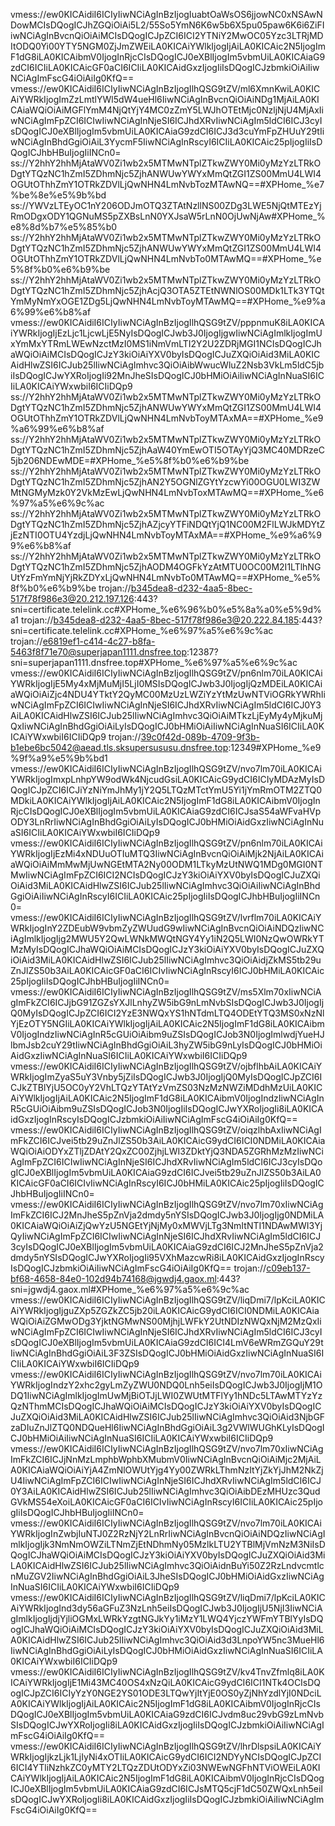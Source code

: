vmess://ew0KICAidiI6ICIyIiwNCiAgInBzIjogIuabtOaWsOS6jjowNC0xNSAwNDowMCIsDQogICJhZGQiOiAi5L2/55So5YmN6K6w5b6X5pu05paw6K6i6ZiFIiwNCiAgInBvcnQiOiAiMCIsDQogICJpZCI6ICI2YTNiY2MwOC05Yzc3LTRjMDItODQ0Yi00YTY5NGM0ZjJmZWEiLA0KICAiYWlkIjogIjAiLA0KICAic2N5IjogImF1dG8iLA0KICAibmV0IjogInRjcCIsDQogICJ0eXBlIjogIm5vbmUiLA0KICAiaG9zdCI6ICIiLA0KICAicGF0aCI6ICIiLA0KICAidGxzIjogIiIsDQogICJzbmkiOiAiIiwNCiAgImFscG4iOiAiIg0KfQ==
vmess://ew0KICAidiI6ICIyIiwNCiAgInBzIjogIlhQSG9tZV/ml6XmnKwiLA0KICAiYWRkIjogImZzLmtlYWl5dW4ueHl6IiwNCiAgInBvcnQiOiAiNDg1MjAiLA0KICAiaWQiOiAiMGFlYmM4NjQtYjY4MC0zZmY5LWJhOTEtMjc0NzljNjU4MjAxIiwNCiAgImFpZCI6ICIwIiwNCiAgInNjeSI6ICJhdXRvIiwNCiAgIm5ldCI6ICJ3cyIsDQogICJ0eXBlIjogIm5vbmUiLA0KICAiaG9zdCI6ICJ3d3cuYmFpZHUuY29tIiwNCiAgInBhdGgiOiAiL3YycmF5IiwNCiAgInRscyI6ICIiLA0KICAic25pIjogIiIsDQogICJhbHBuIjogIiINCn0=
ss://Y2hhY2hhMjAtaWV0Zi1wb2x5MTMwNTplZTkwZWY0Mi0yMzYzLTRkODgtYTQzNC1hZmI5ZDhmNjc5ZjhANWUwYWYxMmQtZGI1ZS00MmU4LWI4OGUtOThhZmY1OTRkZDVlLjQwNHN4LmNvbTozMTAwNQ==#XPHome_%e7%be%8e%e5%9b%bd
ss://YWVzLTEyOC1nY206ODJmOTQ3ZTAtNzllNS00ZDg3LWE5NjQtMTEzYjRmODgxODY1QGNuMS5pZXBsLnN0YXJsaW5rLnN0OjUwNjAw#XPHome_%e8%8d%b7%e5%85%b0
ss://Y2hhY2hhMjAtaWV0Zi1wb2x5MTMwNTplZTkwZWY0Mi0yMzYzLTRkODgtYTQzNC1hZmI5ZDhmNjc5ZjhANWUwYWYxMmQtZGI1ZS00MmU4LWI4OGUtOThhZmY1OTRkZDVlLjQwNHN4LmNvbTo0MTAwMQ==#XPHome_%e5%8f%b0%e6%b9%be
ss://Y2hhY2hhMjAtaWV0Zi1wb2x5MTMwNTplZTkwZWY0Mi0yMzYzLTRkODgtYTQzNC1hZmI5ZDhmNjc5ZjhAcjQ3OTA5ZTEtNWNlOS00MDk1LTk3YTQtYmMyNmYxOGE1ZDg5LjQwNHN4LmNvbToyMTAwMQ==#XPHome_%e9%a6%99%e6%b8%af
vmess://ew0KICAidiI6ICIyIiwNCiAgInBzIjogIlhQSG9tZV/pppnmuK8iLA0KICAiYWRkIjogIjEzLjc1LjcwLjE5NyIsDQogICJwb3J0IjogIjgwIiwNCiAgImlkIjogImUxYmMxYTRmLWEwNzctMzI0MS1iNmVmLTI2Y2U2ZDRjMGI1NCIsDQogICJhaWQiOiAiMCIsDQogICJzY3kiOiAiYXV0byIsDQogICJuZXQiOiAid3MiLA0KICAidHlwZSI6ICJub25lIiwNCiAgImhvc3QiOiAibWwucWluZ2Nsb3VkLm5ldC5jbiIsDQogICJwYXRoIjogIi92MnJheSIsDQogICJ0bHMiOiAiIiwNCiAgInNuaSI6ICIiLA0KICAiYWxwbiI6ICIiDQp9
ss://Y2hhY2hhMjAtaWV0Zi1wb2x5MTMwNTplZTkwZWY0Mi0yMzYzLTRkODgtYTQzNC1hZmI5ZDhmNjc5ZjhANWUwYWYxMmQtZGI1ZS00MmU4LWI4OGUtOThhZmY1OTRkZDVlLjQwNHN4LmNvbToyMTAxMA==#XPHome_%e9%a6%99%e6%b8%af
ss://Y2hhY2hhMjAtaWV0Zi1wb2x5MTMwNTplZTkwZWY0Mi0yMzYzLTRkODgtYTQzNC1hZmI5ZDhmNjc5ZjhAaW40YmEwOTI5OTAyYjQ3MC40MDRzeC5jb206NDEwMDE=#XPHome_%e5%8f%b0%e6%b9%be
ss://Y2hhY2hhMjAtaWV0Zi1wb2x5MTMwNTplZTkwZWY0Mi0yMzYzLTRkODgtYTQzNC1hZmI5ZDhmNjc5ZjhAN2Y5OGNlZGYtYzcwYi00OGU0LWI3ZWMtNGMyMzk0Y2VkMzEwLjQwNHN4LmNvbToxMTAwMQ==#XPHome_%e6%97%a5%e6%9c%ac
ss://Y2hhY2hhMjAtaWV0Zi1wb2x5MTMwNTplZTkwZWY0Mi0yMzYzLTRkODgtYTQzNC1hZmI5ZDhmNjc5ZjhAZjcyYTFiNDQtYjQ1NC00M2FlLWJkMDYtZjEzNTI0OTU4YzdjLjQwNHN4LmNvbToyMTAxMA==#XPHome_%e9%a6%99%e6%b8%af
ss://Y2hhY2hhMjAtaWV0Zi1wb2x5MTMwNTplZTkwZWY0Mi0yMzYzLTRkODgtYTQzNC1hZmI5ZDhmNjc5ZjhAODM4OGFkYzAtMTU0OC00M2I1LTlhNGUtYzFmYmNjYjRkZDYxLjQwNHN4LmNvbTo0MTAwMQ==#XPHome_%e5%8f%b0%e6%b9%be
trojan://b345dea8-d232-4aa5-8bec-517f78f986e3@20.212.197.126:443?sni=certificate.telelink.cc#XPHome_%e6%96%b0%e5%8a%a0%e5%9d%a1
trojan://b345dea8-d232-4aa5-8bec-517f78f986e3@20.222.84.185:443?sni=certificate.telelink.cc#XPHome_%e6%97%a5%e6%9c%ac
trojan://e6819ef1-c414-4c27-b8fa-5463f8f71e70@superjapan1111.dnsfree.top:12387?sni=superjapan1111.dnsfree.top#XPHome_%e6%97%a5%e6%9c%ac
vmess://ew0KICAidiI6ICIyIiwNCiAgInBzIjogIlhQSG9tZV/pn6nlm70iLA0KICAiYWRkIjogIjE5My4xMjMuMjI5LjI0MSIsDQogICJwb3J0IjogIjQzMDEiLA0KICAiaWQiOiAiZjc4NDU4YTktY2QyMC00MzUzLWZiYzYtMzUwNTViOGRkYWRhIiwNCiAgImFpZCI6ICIwIiwNCiAgInNjeSI6ICJhdXRvIiwNCiAgIm5ldCI6ICJ0Y3AiLA0KICAidHlwZSI6ICJub25lIiwNCiAgImhvc3QiOiAiMTkzLjEyMy4yMjkuMjQxIiwNCiAgInBhdGgiOiAiLyIsDQogICJ0bHMiOiAiIiwNCiAgInNuaSI6ICIiLA0KICAiYWxwbiI6ICIiDQp9
trojan://39c0f42d-089b-4709-9f3b-b1ebe6bc5042@aead.tls.sksupersususu.dnsfree.top:12349#XPHome_%e9%9f%a9%e5%9b%bd1
vmess://ew0KICAidiI6ICIyIiwNCiAgInBzIjogIlhQSG9tZV/nvo7lm70iLA0KICAiYWRkIjogImxpLnhpYW9odWk4NjcudGsiLA0KICAicG9ydCI6ICIyMDAzMyIsDQogICJpZCI6ICJiYzNiYmJhMy1jY2Q5LTQzMTctYmU5Yi1jYmRmOTM2ZTQ0MDkiLA0KICAiYWlkIjogIjAiLA0KICAic2N5IjogImF1dG8iLA0KICAibmV0IjogInRjcCIsDQogICJ0eXBlIjogIm5vbmUiLA0KICAiaG9zdCI6ICJsaS54aWFvaHVpODY3LnRrIiwNCiAgInBhdGgiOiAiLyIsDQogICJ0bHMiOiAidGxzIiwNCiAgInNuaSI6ICIiLA0KICAiYWxwbiI6ICIiDQp9
vmess://ew0KICAidiI6ICIyIiwNCiAgInBzIjogIlhQSG9tZV/pn6nlm70iLA0KICAiYWRkIjogIjEzMi4xNDUuOTIuMTQ3IiwNCiAgInBvcnQiOiAiMjk2NjAiLA0KICAiaWQiOiAiMmMwMjUwNGEtMTA2Ny00ODM1LTkyMzUtNWQ1MDg0MGI0NTMwIiwNCiAgImFpZCI6ICI2NCIsDQogICJzY3kiOiAiYXV0byIsDQogICJuZXQiOiAid3MiLA0KICAidHlwZSI6ICJub25lIiwNCiAgImhvc3QiOiAiIiwNCiAgInBhdGgiOiAiIiwNCiAgInRscyI6ICIiLA0KICAic25pIjogIiIsDQogICJhbHBuIjogIiINCn0=
vmess://ew0KICAidiI6ICIyIiwNCiAgInBzIjogIlhQSG9tZV/lvrflm70iLA0KICAiYWRkIjogInY2ZDEubW9vbmZyZWUudG9wIiwNCiAgInBvcnQiOiAiNDQzIiwNCiAgImlkIjogIjg2MWU5Y2QwLWNkMWQtNGY4Yy1iN2Q5LWI0NzQwOWRkYTMzMyIsDQogICJhaWQiOiAiMCIsDQogICJzY3kiOiAiYXV0byIsDQogICJuZXQiOiAid3MiLA0KICAidHlwZSI6ICJub25lIiwNCiAgImhvc3QiOiAidjZkMS5tb29uZnJlZS50b3AiLA0KICAicGF0aCI6ICIvIiwNCiAgInRscyI6ICJ0bHMiLA0KICAic25pIjogIiIsDQogICJhbHBuIjogIiINCn0=
vmess://ew0KICAidiI6ICIyIiwNCiAgInBzIjogIlhQSG9tZV/ms5Xlm70xIiwNCiAgImFkZCI6ICJjbG91ZGZsYXJlLnhyZW5ibG9nLmNvbSIsDQogICJwb3J0IjogIjQ0MyIsDQogICJpZCI6ICI2YzE3NWQxYS1hNTdmLTQ4ODEtYTQ3MS0xNzNlYjEzOTY5NGIiLA0KICAiYWlkIjogIjAiLA0KICAic2N5IjogImF1dG8iLA0KICAibmV0IjogIndzIiwNCiAgInR5cGUiOiAibm9uZSIsDQogICJob3N0IjogImlwdjYueHJlbmJsb2cuY29tIiwNCiAgInBhdGgiOiAiL3hyZW5ibG9nLyIsDQogICJ0bHMiOiAidGxzIiwNCiAgInNuaSI6ICIiLA0KICAiYWxwbiI6ICIiDQp9
vmess://ew0KICAidiI6ICIyIiwNCiAgInBzIjogIlhQSG9tZV/ojbflhbAiLA0KICAiYWRkIjogImZyaS5uY3Vnby5jZiIsDQogICJwb3J0IjogIjQ0MyIsDQogICJpZCI6ICJkZTBlYjU5OC0yY2VhLTQzYTAtYzVmZS03NzMzNWZiMDdhMzUiLA0KICAiYWlkIjogIjAiLA0KICAic2N5IjogImF1dG8iLA0KICAibmV0IjogIndzIiwNCiAgInR5cGUiOiAibm9uZSIsDQogICJob3N0IjogIiIsDQogICJwYXRoIjogIi8iLA0KICAidGxzIjogInRscyIsDQogICJzbmkiOiAiIiwNCiAgImFscG4iOiAiIg0KfQ==
vmess://ew0KICAidiI6ICIyIiwNCiAgInBzIjogIlhQSG9tZV/oiqzlhbAxIiwNCiAgImFkZCI6ICJvei5tb29uZnJlZS50b3AiLA0KICAicG9ydCI6ICI0NDMiLA0KICAiaWQiOiAiODYxZTljZDAtY2QxZC00ZjhjLWI3ZDktYjQ3NDA5ZGRhMzMzIiwNCiAgImFpZCI6ICIwIiwNCiAgInNjeSI6ICJhdXRvIiwNCiAgIm5ldCI6ICJ3cyIsDQogICJ0eXBlIjogIm5vbmUiLA0KICAiaG9zdCI6ICJvei5tb29uZnJlZS50b3AiLA0KICAicGF0aCI6ICIvIiwNCiAgInRscyI6ICJ0bHMiLA0KICAic25pIjogIiIsDQogICJhbHBuIjogIiINCn0=
vmess://ew0KICAidiI6ICIyIiwNCiAgInBzIjogIlhQSG9tZV/nvo7lm70xIiwNCiAgImFkZCI6ICJ2MnJheS5pZnVja2dmdy5nYSIsDQogICJwb3J0IjogIjg0NDMiLA0KICAiaWQiOiAiZjQwYzU5NGEtYjNjMy0xMWVjLTg3NmItNTI1NDAwMWI3YjQyIiwNCiAgImFpZCI6ICIwIiwNCiAgInNjeSI6ICJhdXRvIiwNCiAgIm5ldCI6ICJ3cyIsDQogICJ0eXBlIjogIm5vbmUiLA0KICAiaG9zdCI6ICJ2MnJheS5pZnVja2dmdy5nYSIsDQogICJwYXRoIjogIi95VXhMazcwRi8iLA0KICAidGxzIjogInRscyIsDQogICJzbmkiOiAiIiwNCiAgImFscG4iOiAiIg0KfQ==
trojan://c09eb137-bf68-4658-84e0-102d94b74168@jgwdj4.gaox.ml:443?sni=jgwdj4.gaox.ml#XPHome_%e6%97%a5%e6%9c%ac
vmess://ew0KICAidiI6ICIyIiwNCiAgInBzIjogIlhQSG9tZV/liqDmi7/lpKciLA0KICAiYWRkIjogIjguZXp5ZGZkZC5jb20iLA0KICAicG9ydCI6ICI0NDMiLA0KICAiaWQiOiAiZGMwODg3YjktNGMwNS00MjhjLWFkY2UtNDIzNWQxNjM2MzQxIiwNCiAgImFpZCI6ICIwIiwNCiAgInNjeSI6ICJhdXRvIiwNCiAgIm5ldCI6ICJ3cyIsDQogICJ0eXBlIjogIm5vbmUiLA0KICAiaG9zdCI6ICI4LmV6eWRmZGQuY29tIiwNCiAgInBhdGgiOiAiL3F3ZSIsDQogICJ0bHMiOiAidGxzIiwNCiAgInNuaSI6ICIiLA0KICAiYWxwbiI6ICIiDQp9
vmess://ew0KICAidiI6ICIyIiwNCiAgInBzIjogIlhQSG9tZV/nvo7lm70iLA0KICAiYWRkIjogIndzY2xhc2gyLmZyZWU0NDQ0Lnh5eiIsDQogICJwb3J0IjogIjM1ODQ1IiwNCiAgImlkIjogImUwMjBiOTJjLWI0ZWUtMTFlYy1hNDc5LTAwMTYzYzQzNThmMCIsDQogICJhaWQiOiAiMCIsDQogICJzY3kiOiAiYXV0byIsDQogICJuZXQiOiAid3MiLA0KICAidHlwZSI6ICJub25lIiwNCiAgImhvc3QiOiAid3NjbGFzaDIuZnJlZTQ0NDQueHl6IiwNCiAgInBhdGgiOiAiL3g2VWlWUGhKLyIsDQogICJ0bHMiOiAiIiwNCiAgInNuaSI6ICIiLA0KICAiYWxwbiI6ICIiDQp9
vmess://ew0KICAidiI6ICIyIiwNCiAgInBzIjogIlhQSG9tZV/nvo7lm70xIiwNCiAgImFkZCI6ICJjNnMzLmphbWphbXMubmV0IiwNCiAgInBvcnQiOiAiMjc2MjAiLA0KICAiaWQiOiAiYjA4ZmNlOWUtYjg4Yy00ZWRkLThmNzItYjZkYjJhM2NkZjU4IiwNCiAgImFpZCI6ICIwIiwNCiAgInNjeSI6ICJhdXRvIiwNCiAgIm5ldCI6ICJ0Y3AiLA0KICAidHlwZSI6ICJub25lIiwNCiAgImhvc3QiOiAibDEzMHUzc3QudGVkMS54eXoiLA0KICAicGF0aCI6ICIvIiwNCiAgInRscyI6ICIiLA0KICAic25pIjogIiIsDQogICJhbHBuIjogIiINCn0=
vmess://ew0KICAidiI6ICIyIiwNCiAgInBzIjogIlhQSG9tZV/nvo7lm70iLA0KICAiYWRkIjogInZwbjIuNTJ0Z2RzNjY2LnRrIiwNCiAgInBvcnQiOiAiNDQzIiwNCiAgImlkIjogIjk3NmNmOWZiLTNmZjEtNDhmNy05MzlkLTU2YTBlMjVmNzM3NiIsDQogICJhaWQiOiAiMCIsDQogICJzY3kiOiAiYXV0byIsDQogICJuZXQiOiAid3MiLA0KICAidHlwZSI6ICJub25lIiwNCiAgImhvc3QiOiAidnBuYi50Z2RzLndvcmtlcnMuZGV2IiwNCiAgInBhdGgiOiAiL3JheSIsDQogICJ0bHMiOiAidGxzIiwNCiAgInNuaSI6ICIiLA0KICAiYWxwbiI6ICIiDQp9
vmess://ew0KICAidiI6ICIyIiwNCiAgInBzIjogIlhQSG9tZV/liqDmi7/lpKciLA0KICAiYWRkIjogInd3dy56aGFuZ3NzLnh5eiIsDQogICJwb3J0IjogIjU5NjI3IiwNCiAgImlkIjogIjdjYjliOGMxLWRkYzgtNGJkYy1iMzY1LWQ4YjczYWFmYTBlYyIsDQogICJhaWQiOiAiMCIsDQogICJzY3kiOiAiYXV0byIsDQogICJuZXQiOiAid3MiLA0KICAidHlwZSI6ICJub25lIiwNCiAgImhvc3QiOiAid3d3LnpoYW5nc3MueHl6IiwNCiAgInBhdGgiOiAiLyIsDQogICJ0bHMiOiAidGxzIiwNCiAgInNuaSI6ICIiLA0KICAiYWxwbiI6ICIiDQp9
vmess://ew0KICAidiI6ICIyIiwNCiAgInBzIjogIlhQSG9tZV/kv4TnvZfmlq8iLA0KICAiYWRkIjogIjE1Mi43MC40OS4xNzQiLA0KICAicG9ydCI6ICI1NTk4OCIsDQogICJpZCI6ICIyYzY0NGE2YS01ODE3LTQwYjItYjE0OS0yZjNhYzdlYjI0NDciLA0KICAiYWlkIjogIjAiLA0KICAic2N5IjogImF1dG8iLA0KICAibmV0IjogInRjcCIsDQogICJ0eXBlIjogIm5vbmUiLA0KICAiaG9zdCI6ICJvdm8uc29vbG9zLmNvbSIsDQogICJwYXRoIjogIi8iLA0KICAidGxzIjogIiIsDQogICJzbmkiOiAiIiwNCiAgImFscG4iOiAiIg0KfQ==
vmess://ew0KICAidiI6ICIyIiwNCiAgInBzIjogIlhQSG9tZV/lhrDlspsiLA0KICAiYWRkIjogIjkzLjk1LjIyNi4xOTIiLA0KICAicG9ydCI6ICI2NDYyNCIsDQogICJpZCI6ICI4YTliNzhkZC0yMTY2LTQzZDUtODYxZi03NWEwNGFhNTViOWEiLA0KICAiYWlkIjogIjAiLA0KICAic2N5IjogImF1dG8iLA0KICAibmV0IjogInRjcCIsDQogICJ0eXBlIjogIm5vbmUiLA0KICAiaG9zdCI6ICJsMTQ5cjF1dC50ZWQxLnh5eiIsDQogICJwYXRoIjogIi8iLA0KICAidGxzIjogIiIsDQogICJzbmkiOiAiIiwNCiAgImFscG4iOiAiIg0KfQ==
